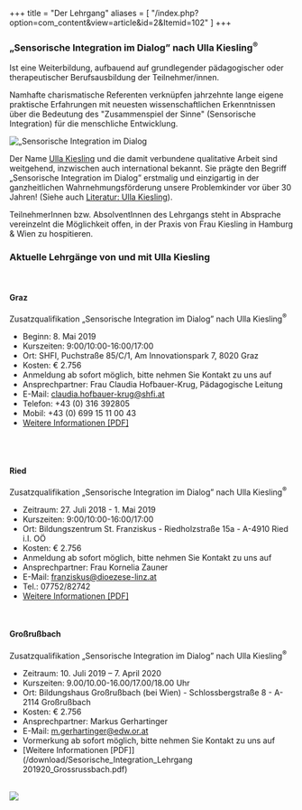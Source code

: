 +++
title = "Der Lehrgang"
aliases = [
  "/index.php?option=com_content&view=article&id=2&Itemid=102"
]
+++

<h3>„Sensorische Integration im Dialog” nach Ulla Kiesling<sup>®</sup></h3>

Ist eine Weiterbildung, aufbauend auf grundlegender pädagogischer oder therapeutischer Berufsausbildung der Teilnehmer/innen.

Namhafte charismatische Referenten verknüpfen jahrzehnte lange eigene praktische Erfahrungen mit neuesten wissenschaftlichen Erkenntnissen über die Bedeutung des "Zusammenspiel der Sinne" (Sensorische Integration) für die menschliche Entwicklung.

<div class="rounded-big">
  <img src="/si-1.jpg" alt="„Sensorische Integration im Dialog" nach Ulla Kiesling®" />
</div>

Der Name [Ulla Kiesling](/referentinnen/ulla-kiesling) und die damit verbundene qualitative Arbeit sind weitgehend, inzwischen auch international bekannt. Sie prägte den Begriff „Sensorische Integration im Dialog” erstmalig und einzigartig in der ganzheitlichen Wahrnehmungsförderung unsere Problemkinder vor über 30 Jahren! (Siehe auch [Literatur: Ulla Kiesling](/info/links#literatur)).

TeilnehmerInnen bzw. AbsolventInnen des Lehrgangs steht in Absprache vereinzelnt die Möglichkeit offen, in der Praxis von Frau Kiesling in Hamburg & Wien zu hospitieren.


### Aktuelle Lehrgänge von und mit Ulla Kiesling

<br>

#### Graz
Zusatzqualifikation „Sensorische Integration im Dialog” nach Ulla Kiesling<sup>®</sup>

- Beginn: 8. Mai 2019
- Kurszeiten: 9:00/10:00-16:00/17:00
- Ort: SHFI, Puchstraße 85/C/1, Am Innovationspark 7, 8020 Graz
- Kosten: € 2.756
- Anmeldung ab sofort möglich, bitte nehmen Sie Kontakt zu uns auf
- Ansprechpartner: Frau Claudia Hofbauer-Krug, Pädagogische Leitung
- E-Mail: [claudia.hofbauer-krug@shfi.at](mailto:claudia.hofbauer-krug@shfi.at)
- Telefon: +43 (0) 316 392805
- Mobil: +43 (0) 699 15 11 00 43
- [Weitere Informationen [PDF]](/download/SI-Folder-Graz-2019.pdf)

<br /><br />


#### Ried
Zusatzqualifikation „Sensorische Integration im Dialog” nach Ulla Kiesling<sup>®</sup>

- Zeitraum: 27. Juli 2018 - 1. Mai 2019
- Kurszeiten: 9:00/10:00-16:00/17:00
- Ort: Bildungszentrum St. Franziskus - Riedholzstraße 15a - A-4910 Ried i.I. OÖ
- Kosten: € 2.756
- Anmeldung ab sofort möglich, bitte nehmen Sie Kontakt zu uns auf
- Ansprechpartner: Frau Kornelia Zauner
- E-Mail: [franziskus@dioezese-linz.at](mailto:franziskus@dioezese-linz.at)
- Tel.: 07752/82742
- [Weitere Informationen [PDF]](/download/SI-Folder-Ried-2018.pdf)

<br>


#### Großrußbach
Zusatzqualifikation „Sensorische Integration im Dialog” nach Ulla Kiesling<sup>®</sup>

- Zeitraum: 10. Juli 2019 – 7. April 2020
- Kurszeiten: 9.00/10.00-16.00/17.00/18.00 Uhr
- Ort: Bildungshaus Großrußbach (bei Wien) - Schlossbergstraße 8 - A-2114 Großrußbach
- Kosten: € 2.756
- Ansprechpartner: Markus Gerhartinger
- E-Mail: [m.gerhartinger@edw.or.at](mailto:m.gerhartinger@edw.or.at)
- Vormerkung ab sofort möglich, bitte nehmen Sie Kontakt zu uns auf
- [Weitere Informationen [PDF]](/download/Sesorische_Integration_Lehrgang 201920_Grossrussbach.pdf)


<br>


<img class="photo-big" src="/ulla-kiesling-praxis/ulla-kiesling-praxis-5.jpg" />
